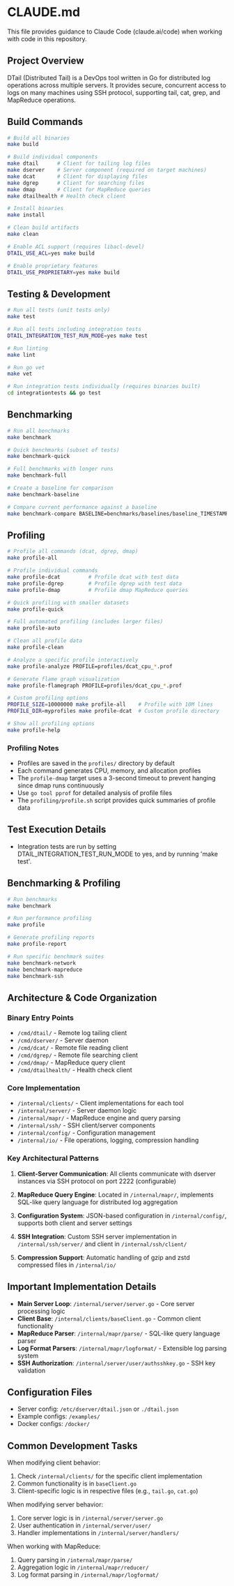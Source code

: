 # CLAUDE.md

This file provides guidance to Claude Code (claude.ai/code) when working with code in this repository.

## Project Overview

DTail (Distributed Tail) is a DevOps tool written in Go for distributed log operations across multiple servers. It provides secure, concurrent access to logs on many machines using SSH protocol, supporting tail, cat, grep, and MapReduce operations.

## Build Commands

```bash
# Build all binaries
make build

# Build individual components
make dtail      # Client for tailing log files
make dserver    # Server component (required on target machines)
make dcat       # Client for displaying files
make dgrep      # Client for searching files
make dmap       # Client for MapReduce queries
make dtailhealth # Health check client

# Install binaries
make install

# Clean build artifacts
make clean

# Enable ACL support (requires libacl-devel)
DTAIL_USE_ACL=yes make build

# Enable proprietary features
DTAIL_USE_PROPRIETARY=yes make build
```

## Testing & Development

```bash
# Run all tests (unit tests only)
make test

# Run all tests including integration tests
DTAIL_INTEGRATION_TEST_RUN_MODE=yes make test

# Run linting
make lint

# Run go vet
make vet

# Run integration tests individually (requires binaries built)
cd integrationtests && go test
```

## Benchmarking

```bash
# Run all benchmarks
make benchmark

# Quick benchmarks (subset of tests)
make benchmark-quick

# Full benchmarks with longer runs
make benchmark-full

# Create a baseline for comparison
make benchmark-baseline

# Compare current performance against a baseline
make benchmark-compare BASELINE=benchmarks/baselines/baseline_TIMESTAMP.txt
```

## Profiling

```bash
# Profile all commands (dcat, dgrep, dmap)
make profile-all

# Profile individual commands
make profile-dcat         # Profile dcat with test data
make profile-dgrep        # Profile dgrep with test data
make profile-dmap         # Profile dmap MapReduce queries

# Quick profiling with smaller datasets
make profile-quick

# Full automated profiling (includes larger files)
make profile-auto

# Clean all profile data
make profile-clean

# Analyze a specific profile interactively
make profile-analyze PROFILE=profiles/dcat_cpu_*.prof

# Generate flame graph visualization
make profile-flamegraph PROFILE=profiles/dcat_cpu_*.prof

# Custom profiling options
PROFILE_SIZE=10000000 make profile-all    # Profile with 10M lines
PROFILE_DIR=myprofiles make profile-dcat  # Custom profile directory

# Show all profiling options
make profile-help
```

### Profiling Notes

- Profiles are saved in the `profiles/` directory by default
- Each command generates CPU, memory, and allocation profiles
- The `profile-dmap` target uses a 3-second timeout to prevent hanging since dmap runs continuously
- Use `go tool pprof` for detailed analysis of profile files
- The `profiling/profile.sh` script provides quick summaries of profile data

## Test Execution Details

- Integration tests are run by setting DTAIL_INTEGRATION_TEST_RUN_MODE to yes, and by running 'make test'.

## Benchmarking & Profiling

```bash
# Run benchmarks
make benchmark

# Run performance profiling
make profile

# Generate profiling reports
make profile-report

# Run specific benchmark suites
make benchmark-network
make benchmark-mapreduce
make benchmark-ssh
```

## Architecture & Code Organization

### Binary Entry Points
- `/cmd/dtail/` - Remote log tailing client
- `/cmd/dserver/` - Server daemon
- `/cmd/dcat/` - Remote file reading client
- `/cmd/dgrep/` - Remote file searching client
- `/cmd/dmap/` - MapReduce query client
- `/cmd/dtailhealth/` - Health check client

### Core Implementation
- `/internal/clients/` - Client implementations for each tool
- `/internal/server/` - Server daemon logic
- `/internal/mapr/` - MapReduce engine and query parsing
- `/internal/ssh/` - SSH client/server components
- `/internal/config/` - Configuration management
- `/internal/io/` - File operations, logging, compression handling

### Key Architectural Patterns

1. **Client-Server Communication**: All clients communicate with dserver instances via SSH protocol on port 2222 (configurable)

2. **MapReduce Query Engine**: Located in `/internal/mapr/`, implements SQL-like query language for distributed log aggregation

3. **Configuration System**: JSON-based configuration in `/internal/config/`, supports both client and server settings

4. **SSH Integration**: Custom SSH server implementation in `/internal/ssh/server/` and client in `/internal/ssh/client/`

5. **Compression Support**: Automatic handling of gzip and zstd compressed files in `/internal/io/`

## Important Implementation Details

- **Main Server Loop**: `/internal/server/server.go` - Core server processing logic
- **Client Base**: `/internal/clients/baseClient.go` - Common client functionality
- **MapReduce Parser**: `/internal/mapr/parse/` - SQL-like query language parser
- **Log Format Parsers**: `/internal/mapr/logformat/` - Extensible log parsing system
- **SSH Authorization**: `/internal/server/user/authsshkey.go` - SSH key validation

## Configuration Files

- Server config: `/etc/dserver/dtail.json` or `./dtail.json`
- Example configs: `/examples/`
- Docker configs: `/docker/`

## Common Development Tasks

When modifying client behavior:
1. Check `/internal/clients/` for the specific client implementation
2. Common functionality is in `baseClient.go`
3. Client-specific logic is in respective files (e.g., `tail.go`, `cat.go`)

When modifying server behavior:
1. Core server logic is in `/internal/server/server.go`
2. User authentication in `/internal/server/user/`
3. Handler implementations in `/internal/server/handlers/`

When working with MapReduce:
1. Query parsing in `/internal/mapr/parse/`
2. Aggregation logic in `/internal/mapr/reducer/`
3. Log format parsing in `/internal/mapr/logformat/`